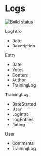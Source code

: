 # Logs

[![Build status](https://ci.appveyor.com/api/projects/status/github/cwetanow/Logs?branch=master&svg=true)](https://ci.appveyor.com/project/cwetanow/Logs)

LogIntro
- Date
- Description

Entry
- Date
- Votes
- Content
- Author
- TrainingLog

TrainingLog
- DateStarted
- User
- LogIntro
- LogEntries
- Rating

User
- Comments
- TrainingLog